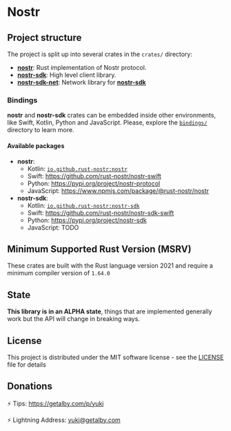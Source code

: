# Nostr

## Project structure

The project is split up into several crates in the `crates/` directory:

* [**nostr**](./crates/nostr/): Rust implementation of Nostr protocol.
* [**nostr-sdk**](./crates/nostr-sdk/): High level client library.
* [**nostr-sdk-net**](./crates/nostr-sdk-net/): Network library for [**nostr-sdk**](./crates/nostr-sdk/)

### Bindings

**nostr** and **nostr-sdk** crates can be embedded inside other environments, like Swift, Kotlin, Python and JavaScript. 
Please, explore the [`bindings/`](./bindings/) directory to learn more.

#### Available packages

* **nostr**:
    * Kotlin: [`io.github.rust-nostr:nostr`](https://central.sonatype.com/artifact/io.github.rust-nostr/nostr/)
    * Swift: https://github.com/rust-nostr/nostr-swift
    * Python: https://pypi.org/project/nostr-protocol
    * JavaScript: https://www.npmjs.com/package/@rust-nostr/nostr
* **nostr-sdk**:
    * Kotlin: [`io.github.rust-nostr:nostr-sdk`](https://central.sonatype.com/artifact/io.github.rust-nostr/nostr-sdk/)
    * Swift: https://github.com/rust-nostr/nostr-sdk-swift
    * Python: https://pypi.org/project/nostr-sdk
    * JavaScript: TODO

## Minimum Supported Rust Version (MSRV)

These crates are built with the Rust language version 2021 and require a minimum compiler version of `1.64.0`

## State

**This library is in an ALPHA state**, things that are implemented generally work but the API will change in breaking ways.

## License

This project is distributed under the MIT software license - see the [LICENSE](LICENSE) file for details

## Donations

⚡ Tips: <https://getalby.com/p/yuki>

⚡ Lightning Address: yuki@getalby.com